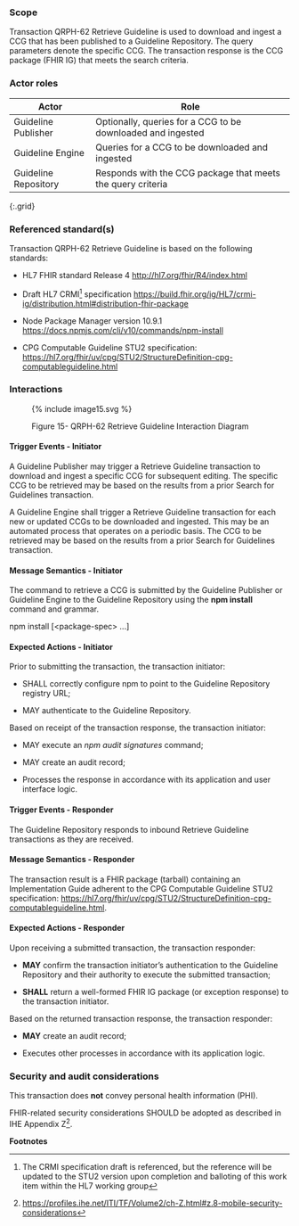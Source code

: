 ### Scope

Transaction QRPH-62 Retrieve Guideline is used to download and ingest a CCG
that has been published to a Guideline Repository. The query parameters
denote the specific CCG. The transaction response is the CCG package
(FHIR IG) that meets the search criteria.

### Actor roles

| **Actor** | **Role** |
|----|----|
| Guideline Publisher | Optionally, queries for a CCG to be downloaded and ingested |
| Guideline Engine | Queries for a CCG to be downloaded and ingested |
| Guideline Repository | Responds with the CCG package that meets the query criteria |
{:.grid}

### Referenced standard(s)

Transaction QRPH-62 Retrieve Guideline is based on the following standards:

- HL7 FHIR standard Release 4 <http://hl7.org/fhir/R4/index.html>

- Draft HL7 CRMI[^1] specification
  <https://build.fhir.org/ig/HL7/crmi-ig/distribution.html#distribution-fhir-package>

- Node Package Manager version 10.9.1
  <https://docs.npmjs.com/cli/v10/commands/npm-install>

- CPG Computable Guideline STU2 specification:
  <https://hl7.org/fhir/uv/cpg/STU2/StructureDefinition-cpg-computableguideline.html>

### Interactions

<figure>
{% include image15.svg %}
<!--
<img src="image15.png" style="height: 100%; width: 100%; object-fit: contain"
 />
 -->
<figcaption><p>Figure 15- QRPH-62 Retrieve Guideline Interaction
Diagram</p></figcaption>
</figure>

#### Trigger Events - Initiator

A Guideline Publisher may trigger a Retrieve Guideline transaction to
download and ingest a specific CCG for subsequent editing. The specific
CCG to be retrieved may be based on the results from a prior Search for
Guidelines transaction.

A Guideline Engine shall trigger a Retrieve Guideline transaction for
each new or updated CCGs to be downloaded and ingested. This may be an
automated process that operates on a periodic basis. The CCG to be
retrieved may be based on the results from a prior Search for Guidelines
transaction.

#### Message Semantics - Initiator

The command to retrieve a CCG is submitted by the Guideline Publisher or
Guideline Engine to the Guideline Repository using the **npm install**
command and grammar.

npm install \[\<package-spec\> ...\]

#### Expected Actions - Initiator

Prior to submitting the transaction, the transaction initiator:

- SHALL correctly configure npm to point to the Guideline Repository
  registry URL;

- MAY authenticate to the Guideline Repository.

Based on receipt of the transaction response, the transaction initiator:

- MAY execute an *npm audit signatures* command;

- MAY create an audit record;

- Processes the response in accordance with its application and user
  interface logic.

#### Trigger Events - Responder

The Guideline Repository responds to inbound Retrieve Guideline
transactions as they are received.

#### Message Semantics - Responder

The transaction result is a FHIR package (tarball) containing an
Implementation Guide adherent to the CPG Computable Guideline STU2
specification:
<https://hl7.org/fhir/uv/cpg/STU2/StructureDefinition-cpg-computableguideline.html>.

#### Expected Actions - Responder

Upon receiving a submitted transaction, the transaction responder:

- **MAY** confirm the transaction initiator’s authentication to the
  Guideline Repository and their authority to execute the submitted
  transaction;

- **SHALL** return a well-formed FHIR IG package (or exception response)
  to the transaction initiator.

Based on the returned transaction response, the transaction responder:

- **MAY** create an audit record;

- Executes other processes in accordance with its application logic.

### Security and audit considerations

This transaction does **not** convey personal health information (PHI).

FHIR-related security considerations SHOULD be adopted as described in
IHE Appendix Z[^2].

**Footnotes**

[^1]: The CRMI specification draft is referenced, but the reference will
    be updated to the STU2 version upon completion and balloting of this
    work item within the HL7 working group

[^2]: <https://profiles.ihe.net/ITI/TF/Volume2/ch-Z.html#z.8-mobile-security-considerations>
